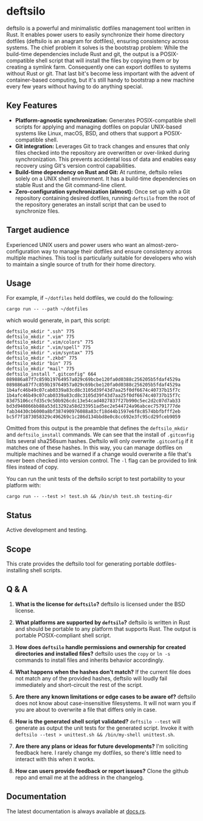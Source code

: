 deftsilo
========

deftsilo is a powerful and minimalistic dotfiles management tool written in Rust.  It enables power users to easily
synchronize their home directory dotfiles (deftsilo is an anagram for dotfiles), ensuring consistency across systems.
The chief problem it solves is the bootstrap problem:  While the build-time dependencies include Rust and git, the
output is a POSIX-compatible shell script that will install the files by copying them or by creating a symlink farm.
Consequently one can export dotfiles to systems without Rust or git.  That last bit's become less important with the
advent of container-based computing, but it's still handy to bootstrap a new machine every few years without having to
do anything special.

Key Features
------------

- **Platform-agnostic synchronization:** Generates POSIX-compatible shell scripts for applying and managing dotfiles on
  popular UNIX-based systems like Linux, macOS, BSD, and others that support a POSIX-compatible shell.
- **Git integration:** Leverages Git to track changes and ensures that only files checked into the repository are
  overwritten or over-linked during synchronization.  This prevents accidental loss of data and enables easy recovery
  using Git's version control capabilities.
- **Build-time dependency on Rust and Git:** At runtime, deftsilo relies solely on a UNIX shell environment.  It has a
  build-time dependencies on stable Rust and the Git command-line client.
- **Zero-configuration synchronization (almost):** Once set up with a Git repository containing desired dotfiles,
  running `deftsilo` from the root of the repository generates an install script that can be used to synchronize files.

Target audience
---------------

Experienced UNIX users and power users who want an almost-zero-configuration way to manage their dotfiles and ensure
consistency across multiple machines. This tool is particularly suitable for developers who wish to maintain a single
source of truth for their home directory.

Usage
-----

For example, if `~/dotfiles` held dotfiles, we could do the following:

```console
cargo run -- --path ~/dotfiles
```

which would generate, in part, this script:

```console
deftsilo_mkdir ".ssh" 775
deftsilo_mkdir ".vim" 775
deftsilo_mkdir ".vim/colors" 775
deftsilo_mkdir ".vim/spell" 775
deftsilo_mkdir ".vim/syntax" 775
deftsilo_mkdir ".zkbd" 775
deftsilo_mkdir "bin" 775
deftsilo_mkdir "mail" 775
deftsilo_install ".gitconfig" 664 089886a87f7c859b19764957a029c69bcbe120fa0d0388c256205b5fdaf4529a 089886a87f7c859b19764957a029c69bcbe120fa0d0388c256205b5fdaf4529a 1b4afc46b49c07cab0339a83cd8c3105d39f43d7aa25f0df6674c40737b15f7c 1b4afc46b49c07cab0339a83cd8c3105d39f43d7aa25f0df6674c40737b15f7c 83d75106ccfd35c9c50b926cdc13e54cad4027837f27b990c5ec2d2c07d7ab33 bd3d940866bb88a53d13292a58d233951ad5ec2e544724a96abcec75791777de fab34430cb6000a8bf387490976088a83cf18d44b1597e6f8c8574bbfbfff2eb bc5f7f1873058329c496269c1c286d134bbd8e0c8cc692e3fc95cd29fceb9059
```

Omitted from this output is the preamble that defines the `deftsilo_mkdir` and `deftsilo_install` commands.  We can see
that the install of `.gitconfig` lists several sha256sum hashes.  Deftsilo will only overwrite `.gitconfig` if it
matches one of these hashes.  In this way, you can manage dotfiles on multiple machines and be warned if a change would
overwrite a file that's never been checked into version control.  The `-l` flag can be provided to link files instead of
copy.

You can run the unit tests of the deftsilo script to test portability to your platform with:

```console
cargo run -- --test >! test.sh && /bin/sh test.sh testing-dir
```

Status
------

Active development and testing.

Scope
-----

This crate provides the deftsilo tool for generating portable dotfiles-installing shell scripts.

Q & A
-----

1. **What is the license for `deftsilo`?**  deftsilo is licensed under the BSD license.

2. **What platforms are supported by `deftsilo`?**  deftsilo is written in Rust and should be portable to any platform
   that supports Rust.  The output is portable POSIX-compliant shell script.

3. **How does `deftsilo` handle permissions and ownership for created directories and installed files?**  deftsilo uses
   the `copy` or `ln -s` commands to install files and inherits behavior accordingly.

4. **What happens when the hashes don't match?**  If the current file does not match any of the provided hashes,
   deftsilo will loudly fail immediately and short-circuit the rest of the script.

5. **Are there any known limitations or edge cases to be aware of?**  deftsilo does not know about case-insensitive
   filesystems.  It will not warn you if you are about to overwrite a file that differs only in case.

6. **How is the generated shell script validated?**  `deftsilo --test` will generate as output the unit tests for the
   generated script.  Invoke it with `deftsilo --test > unittest.sh && /bin/my-shell unittest.sh`.

7. **Are there any plans or ideas for future developments?**  I'm soliciting feedback here.  I rarely change my
   dotfiles, so there's little need to interact with this when it works.

8. **How can users provide feedback or report issues?**  Clone the github repo and email me at the address in the
   changelog.

Documentation
-------------

The latest documentation is always available at [docs.rs](https://docs.rs/deftsilo/latest/deftsilo/).
